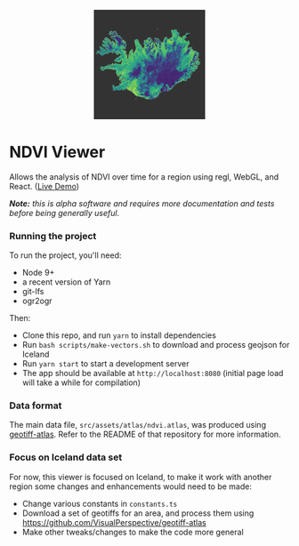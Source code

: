 <p align="center">
  <a href="http://iceland.visualperspective.io/"><img src="/iceland-vegetation.jpg?raw=true" width="200px"></a>
</a>

# NDVI Viewer

Allows the analysis of NDVI over time for a region using regl, WebGL, and React. ([Live Demo](http://iceland.visualperspective.io/))

*__Note:__ this is alpha software and requires more documentation and tests before being generally useful.*

### Running the project
To run the project, you'll need:
* Node 9+
* a recent version of Yarn
* git-lfs
* ogr2ogr

Then:
* Clone this repo, and run `yarn` to install dependencies
* Run `bash scripts/make-vectors.sh` to download and process geojson for Iceland
* Run `yarn start` to start a development server
* The app should be available at `http://localhost:8080` (initial page load will take a while for compilation)

### Data format
The main data file, `src/assets/atlas/ndvi.atlas`, was produced using [geotiff-atlas](https://github.com/VisualPerspective/geotiff-atlas). Refer to the README of that repository for more information.

### Focus on Iceland data set
For now, this viewer is focused on Iceland, to make it work with another region some changes and enhancements would need to be made:
* Change various constants in `constants.ts`
* Download a set of geotiffs for an area, and process them using https://github.com/VisualPerspective/geotiff-atlas
* Make other tweaks/changes to make the code more general
